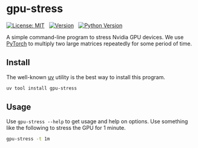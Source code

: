 gpu-stress
==========


[![License: MIT](https://img.shields.io/badge/License-MIT-yellow.svg)](https://opensource.org/licenses/MIT)
&nbsp;
[![Version](https://img.shields.io/github/v/release/purduercac/gpu-stress?sort=semver)](https://github.com/purduercac/gpu-stress)
&nbsp;
[![Python Version](https://img.shields.io/badge/Python-3.12+-blue.svg)](https://www.python.org/downloads)


A simple command-line program to stress Nvidia GPU devices.
We use [PyTorch](https://pytorch.org) to multiply two large matrices repeatedly for some period of time.


Install
-------

The well-known [uv](https://docs.astral.sh/uv/) utility is the best way to install this program.

```sh
uv tool install gpu-stress
```

Usage
-----

Use `gpu-stress --help` to get usage and help on options.
Use something like the following to stress the GPU for 1 minute.

```sh
gpu-stress -t 1m
```